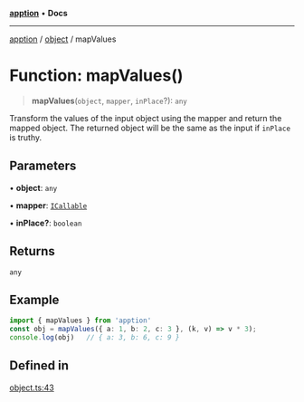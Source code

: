 [**apption**](../../README.md) • **Docs**

***

[apption](../../modules.md) / [object](../README.md) / mapValues

# Function: mapValues()

> **mapValues**(`object`, `mapper`, `inPlace`?): `any`

Transform the values of the input object using the mapper and return the mapped object.
The returned object will be the same as the input if `inPlace` is truthy.

## Parameters

• **object**: `any`

• **mapper**: [`ICallable`](../../types/interfaces/ICallable.md)

• **inPlace?**: `boolean`

## Returns

`any`

## Example

```ts
import { mapValues } from 'apption'
const obj = mapValues({ a: 1, b: 2, c: 3 }, (k, v) => v * 3);   
console.log(obj)   // { a: 3, b: 6, c: 9 }
```

## Defined in

[object.ts:43](https://github.com/mksunny1/apption/blob/528ebd3a42ce7da6886ac83411e2c2063969821c/src/object.ts#L43)
